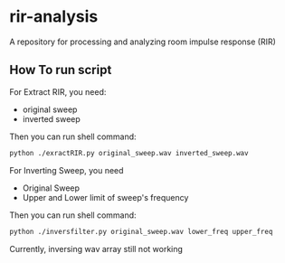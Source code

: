 # rir-analysis
A repository for processing and analyzing room impulse response (RIR)

## How To run script

For Extract RIR, you need:
- original sweep
- inverted sweep

Then you can run shell command:

```sh
python ./exractRIR.py original_sweep.wav inverted_sweep.wav
```

For Inverting Sweep, you need
- Original Sweep
- Upper and Lower limit of sweep's frequency

Then you can run shell command:

```sh
python ./inversfilter.py original_sweep.wav lower_freq upper_freq
```

Currently, inversing wav array still not working

